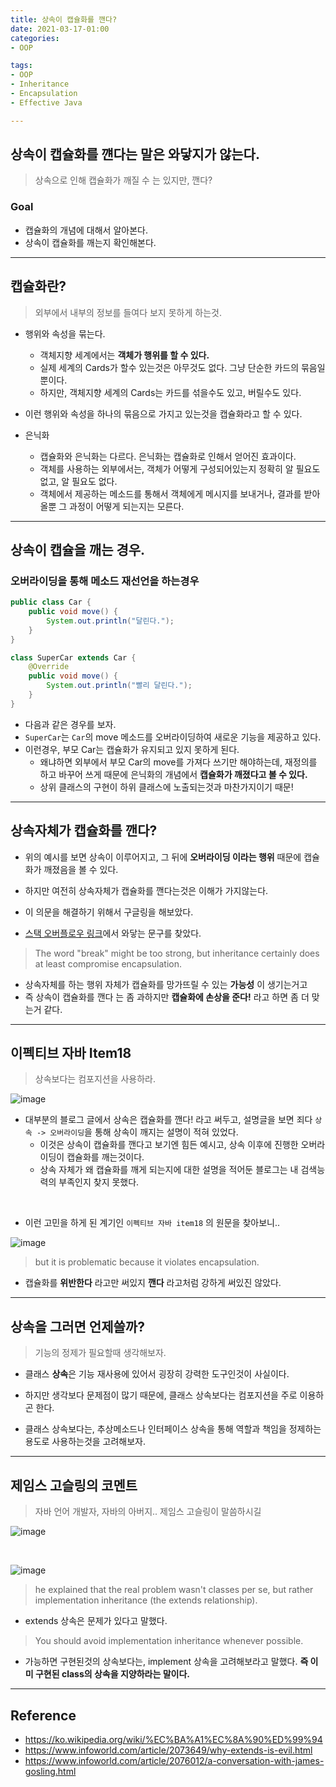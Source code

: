 ```yaml
---
title: 상속이 캡슐화를 깬다?
date: 2021-03-17-01:00
categories:
- OOP

tags:
- OOP
- Inheritance
- Encapsulation
- Effective Java

---
```


## 상속이 캡슐화를 꺤다는 말은 와닿지가 않는다.
> 상속으로 인해 캡슐화가 깨질 수 는 있지만, 깬다?

### Goal
- 캡슐화의 개념에 대해서 알아본다.
- 상속이 캡슐화를 깨는지 확인해본다.

---

## 캡슐화란?
> 외부에서 내부의 정보를 들여다 보지 못하게 하는것.

- 행위와 속성을 묶는다.
  - 객체지향 세계에서는 **객체가 행위를 할 수 있다.**
  - 실제 세계의 Cards가 할수 있는것은 아무것도 없다. 그냥 단순한 카드의 묶음일 뿐이다.
  - 하지만, 객체지향 세계의 Cards는 카드를 섞을수도 있고, 버릴수도 있다.
- 이런 행위와 속성을 하나의 묶음으로 가지고 있는것을 캡슐화라고 할 수 있다.

- 은닉화
  - 캡슐화와 은닉화는 다르다. 은닉화는 캡슐화로 인해서 얻어진 효과이다.
  - 객체를 사용하는 외부에서는, 객체가 어떻게 구성되어있는지 정확히 알 필요도 없고, 알 필요도 없다.
  - 객체에서 제공하는 메소드를 통해서 객체에게 메시지를 보내거나, 결과를 받아올뿐 그 과정이 어떻게 되는지는 모른다.

---

## 상속이 캡슐을 깨는 경우.

### 오버라이딩을 통해 메소드 재선언을 하는경우

```java
public class Car {
    public void move() {
        System.out.println("달린다.");
    }
}

class SuperCar extends Car {
    @Override
    public void move() {
        System.out.println("빨리 달린다.");
    }
}
```

- 다음과 같은 경우를 보자.
- `SuperCar`는 `Car`의 move 메소드를 오버라이딩하여 새로운 기능을 제공하고 있다.
- 이런경우, 부모 Car는 캡슐화가 유지되고 있지 못하게 된다.
  - 왜냐하면 외부에서 부모 Car의 move를 가져다 쓰기만 해야하는데, 재정의를 하고 바꾸어 쓰게 때문에 은닉화의 개념에서 **캡슐화가 깨졌다고 볼 수 있다.**
  - 상위 클래스의 구현이 하위 클래스에 노출되는것과 마찬가지이기 때문!

---

## 상속자체가 캡슐화를 깬다?

- 위의 예시를 보면 상속이 이루어지고, 그 뒤에 **오버라이딩 이라는 행위** 때문에 캡슐화가 깨졌음을 볼 수 있다.
- 하지만 여전히 상속자체가 캡슐화를 깬다는것은 이해가 가지않는다.
- 이 의문을 해결하기 위해서 구글링을 해보았다.

- [스택 오버플로우 링크](https://stackoverflow.com/a/40321880)에서 와닿는 문구를 찾았다.

> The word "break" might be too strong, but inheritance certainly does at least compromise encapsulation.

- 상속자체를 하는 행위 자체가 캡슐화를 망가뜨릴 수 있는 **가능성** 이 생기는거고
- 즉 상속이 캡슐화를 깬다 는 좀 과하지만 **캡슐화에 손상을 준다!** 라고 하면 좀 더 맞는거 같다.

---

## 이펙티브 자바 Item18
> 상속보다는 컴포지션을 사용하라.

![image](https://user-images.githubusercontent.com/43930419/111338050-f4427580-86b9-11eb-9be7-09a3481dc8b1.png)

- 대부분의 블로그 글에서 상속은 캡슐화를 깬다! 라고 써두고, 설명글을 보면 죄다 `상속 -> 오버라이딩`을 통해 상속이 깨지는 설명이 적혀 있었다.
  - 이것은 상속이 캡슐화를 깬다고 보기엔 힘든 예시고, 상속 이후에 진행한 오버라이딩이 캡슐화를 깨는것이다.
  - 상속 자체가 왜 캡슐화를 깨게 되는지에 대한 설명을 적어둔 블로그는 내 검색능력의 부족인지 찾지 못했다.

<br>

- 이런 고민을 하게 된 계기인 `이펙티브 자바 item18` 의 원문을 찾아보니.. 

![image](https://user-images.githubusercontent.com/43930419/111027456-cea43a80-8433-11eb-9f14-f71dfd72d644.png)

> but it is problematic because it violates encapsulation.  

- 캡슐화를 **위반한다** 라고만 써있지 **깬다** 라고처럼 강하게 써있진 않았다.

---

## 상속을 그러면 언제쓸까?
> 기능의 정제가 필요할때 생각해보자.

- 클래스 **상속**은 기능 재사용에 있어서 굉장히 강력한 도구인것이 사실이다.
- 하지만 생각보다 문제점이 많기 때문에, 클래스 상속보다는 컴포지션을 주로 이용하곤 한다.

- 클래스 상속보다는, 추상메소드나 인터페이스 상속을 통해 역할과 책임을 정제하는 용도로 사용하는것을 고려해보자.

---

## 제임스 고슬링의 코멘트
> 자바 언어 개발자, 자바의 아버지.. 제임스 고슬링이 말씀하시길

![image](https://user-images.githubusercontent.com/43930419/111027470-e5e32800-8433-11eb-9fab-69cc21955584.png)

<br>

![image](https://user-images.githubusercontent.com/43930419/111027481-fabfbb80-8433-11eb-9f3b-55c8d00bdf65.png)

> he explained that the real problem wasn't classes per se, but rather implementation inheritance (the extends relationship).   

- extends 상속은 문제가 있다고 말했다.

> You should avoid implementation inheritance whenever possible.  

- 가능하면 구현된것의 상속보다는, implement 상속을 고려해보라고 말했다. **즉 이미 구현된 class의 상속을 지양하라는 말이다.**

---

## Reference
- https://ko.wikipedia.org/wiki/%EC%BA%A1%EC%8A%90%ED%99%94
- https://www.infoworld.com/article/2073649/why-extends-is-evil.html
- https://www.infoworld.com/article/2076012/a-conversation-with-james-gosling.html